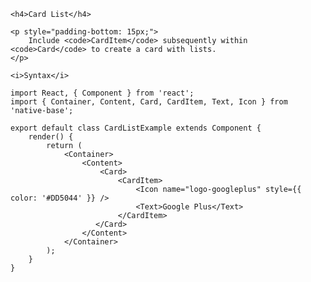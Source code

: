 <div class="section" id="cardList">

    <h4>Card List</h4>

    <p style="padding-bottom: 15px;">
        Include <code>CardItem</code> subsequently within <code>Card</code> to create a card with lists.
    </p>

    <i>Syntax</i>

<pre class="line-numbers"><code class="language-jsx">import React, { Component } from 'react';
import { Container, Content, Card, CardItem, Text, Icon } from 'native-base';
​
export default class CardListExample extends Component {
    render() {
        return (
            &lt;Container>
                &lt;Content>
                    &lt;Card>
                        &lt;CardItem>
                            &lt;Icon name="logo-googleplus" style=&#123;{ color: '#DD5044' }} />
                            &lt;Text>Google Plus&lt;/Text>
                        &lt;/CardItem>
                   &lt;/Card>
                &lt;/Content>
            &lt;/Container>
        );
    }
}</code></pre><br />

</div>
